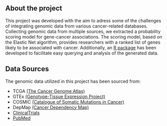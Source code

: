 ## About the project

This project was developed with the aim to adress some of the challenges of integrating genomic data from various cancer-related databases. Collecting genomic data from multiple sources, we extracted a probability scoring model for gene-cancer associations. The scoring model, based on the Elastic Net algorithm, provides researchers with a ranked list of genes likely to be associated with cancer. Additionally, an [R package](https://github.com/Karksus/cancRscore) has been developed to facilitate easy querying and analysis of the generated data.

## Data Sources

The genomic data utilized in this project has been sourced from:

- TCGA [(The Cancer Genome Atlas)](https://portal.gdc.cancer.gov/)
- GTEx [(Genotype-Tissue Expression Project)](https://www.gtexportal.org/home/)
- COSMIC [(Catalogue of Somatic Mutations in Cancer)](https://cancer.sanger.ac.uk/cosmic)
- DepMap [(Cancer Dependency Map)](https://depmap.org/portal/)
- [ClinicalTrials](https://clinicaltrials.gov/)
- [PubMed](https://pubmed.ncbi.nlm.nih.gov/)
